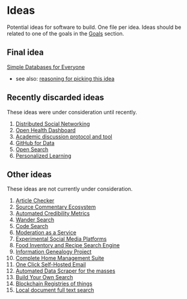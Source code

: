 # Ideas

Potential ideas for software to build. One file per idea. Ideas should be
related to one of the goals in the [Goals](../goals/) section.

## Final idea
[Simple Databases for Everyone](dabble.md)  
* see also: [reasoning for picking this idea](2021-02-18.md)

## Recently discarded ideas

These ideas were under consideration until recently.
1. [Distributed Social Networking](distributed-social.md)
1. [Open Health Dashboard](open-health-dashboard.md)
1. [Academic discussion protocol and tool](academic-discussion-online.md)
1. [GitHub for Data](github-for-data.md)
1. [Open Search](open-search.md)
1. [Personalized Learning](personalized-learning.md)

## Other ideas

These ideas are not currently under consideration.

1. [Article Checker](article-checker.md)
1. [Source Commentary Ecosystem](source-commentary-ecosystem.md)
1. [Automated Credibility Metrics](automated-credibility-metrics.md)
1. [Wander Search](direction-search.md)
1. [Code Search](code-search.md)
1. [Moderation as a Service](moderation-service.md)
1. [Experimental Social Media Platforms](social-media-experiments.md)
1. [Food Inventory and Recipe Search Engine](recipe-search.md)
1. [Information Genealogy Project](info-genealogy.md)
1. [Complete Home Management Suite](home-management.md)
1. [One Click Self-Hosted Email](self-hosted-email.md)
1. [Automated Data Scraper for the masses](auto-data-scraper.md)
1. [Build Your Own Search](build-your-own-search.md)
1. [Blockchain Registries of things](blockchain-registries.md)
1. [Local document full text search](local-doc-search.md)